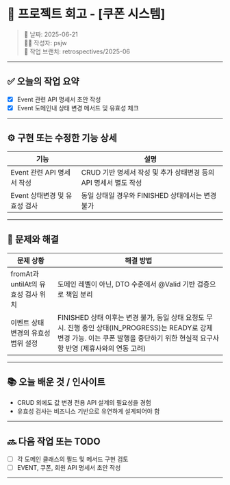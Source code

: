 # 🧾 프로젝트 회고 - [쿠폰 시스템]

> 📅 날짜: 2025-06-21  
> 🧑‍💻 작성자: psjw  
> 🔁 작업 브랜치: retrospectives/2025-06

---

## ✅ 오늘의 작업 요약

- [x] Event 관련 API 명세서 초안 작성
- [x] Event 도메인내 상태 변경 메서드 및 유효성 체크

---

## ⚙️ 구현 또는 수정한 기능 상세

| 기능                  | 설명                                        |
|---------------------|-------------------------------------------|
| Event 관련 API 명세서 작성 | CRUD 기반 명세서 작성 및 추가 상태변경 등의 API 명세서 별도 작성 |
| Event 상태변경 및 유효성 검사 | 동일 상태일 경우와 FINISHED 상태에서는 변경 불가           |



---

## 🧩 문제와 해결

| 문제 상황                      | 해결 방법                                                                         |
|----------------------------|-------------------------------------------------------------------------------|
| fromAt과 untilAt의 유효성 검사 위치 | 도메인 레벨이 아닌, DTO 수준에서 @Valid 기반 검증으로 책임 분리                                     |
| 이벤트 상태 변경의 유효성 범위 설정       | FINISHED 상태 이후는 변경 불가, 동일 상태 요청도 무시. 진행 중인 상태(IN_PROGRESS)는 READY로 강제 변경 가능. 	이는 쿠폰 발행을 중단하기 위한 현실적 요구사항 반영 (제휴사와의 연동 고려) |


---

## 📚 오늘 배운 것 / 인사이트

- CRUD 외에도 값 변경 전용 API 설계의 필요성을 경험
- 유효성 검사는 비즈니스 기반으로 유연하게 설계되어야 함

---

## 🔜 다음 작업 또는 TODO

- [ ] 각 도메인 클래스의 필드 및 메서드 구현 검토
- [ ] EVENT, 쿠폰, 회원 API 명세서 초안 작성

---


